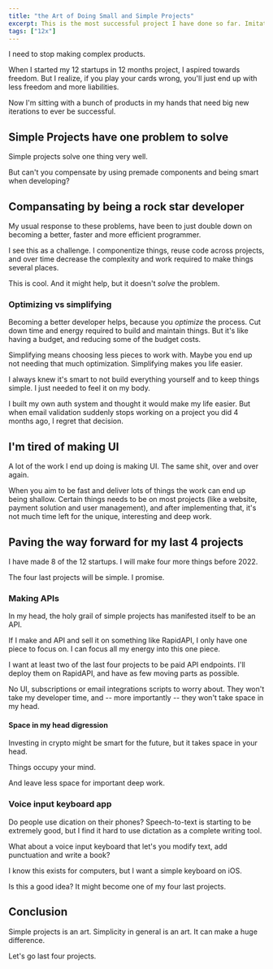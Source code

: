 ```yaml
---
title: "the Art of Doing Small and Simple Projects"
excerpt: This is the most successful project I have done so far. Imitate is a web-app for practicing French pronunciation with the use of random YouTube segments.
tags: ["12x"]
---
```


I need to stop making complex products.

When I started my 12 startups in 12 months project, I aspired towards freedom. But I realize, if you play your cards wrong, you'll just end up with less freedom and more liabilities.

Now I'm sitting with a bunch of products in my hands that need big new iterations to ever be successful.

## Simple Projects have one problem to solve

Simple projects solve one thing very well.

But can't you compensate by using premade components and being smart when developing?

## Compansating by being a rock star developer

My usual response to these problems, have been to just double down on becoming a better, faster and more efficient programmer.

I see this as a challenge. I componentize things, reuse code across projects, and over time decrease the complexity and work required to make things several places.

This is cool. And it might help, but it doesn't *solve* the problem.

### Optimizing vs simplifying

Becoming a better developer helps, because you _optimize_ the process. Cut down time and energy required to build and maintain things. But it's like having a budget, and reducing some of the budget costs.

Simplifying means choosing less pieces to work with. Maybe you end up not needing that much optimization. Simplifying makes you life easier.

I always knew it's smart to not build everything yourself and to keep things simple. I just needed to feel it on my body.

I built my own auth system and thought it would make my life easier. But when email validation suddenly stops working on a project you did 4 months ago, I regret that decision.

## I'm tired of making UI

A lot of the work I end up doing is making UI. The same shit, over and over again.

When you aim to be fast and deliver lots of things the work can end up being shallow. Certain things needs to be on most projects (like a website, payment solution and user management), and after implementing that, it's not much time left for the unique, interesting and deep work.

## Paving the way forward for my last 4 projects

I have made 8 of the 12 startups. I will make four more things before 2022.

The four last projects will be simple. I promise.

### Making APIs

In my head, the holy grail of simple projects has manifested itself to be an API.

If I make and API and sell it on something like RapidAPI, I only have one piece to focus on. I can focus all my energy into this one piece.

I want at least two of the last four projects to be paid API endpoints. I'll deploy them on RapidAPI, and have as few moving parts as possible.

No UI, subscriptions or email integrations scripts to worry about. They won't take my developer time, and -- more importantly -- they won't take space in my head.

#### Space in my head digression

Investing in crypto might be smart for the future, but it takes space in your head.

Things occupy your mind.

And leave less space for important deep work.

### Voice input keyboard app

Do people use dication on their phones? Speech-to-text is starting to be extremely good, but I find it hard to use dictation as a complete writing tool.

What about a voice input keyboard that let's you modify text, add punctuation and write a book?

I know this exists for computers, but I want a simple keyboard on iOS.

Is this a good idea? It might become one of my four last projects.

## Conclusion

Simple projects is an art. Simplicity in general is an art. It can make a huge difference.

Let's go last four projects.